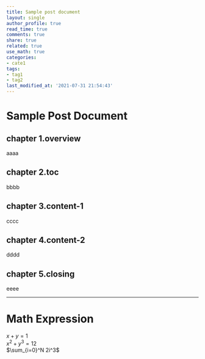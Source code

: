 ```yaml
---
title: Sample post document
layout: single
author_profile: true
read_time: true
comments: true
share: true
related: true
use_math: true
categories:
- cate1
tags:
- tag1
- tag2
last_modified_at: '2021-07-31 21:54:43'
---
```


# Sample Post Document
## chapter 1.overview
aaaa
## chapter 2.toc
bbbb
## chapter 3.content-1
cccc
## chapter 4.content-2
dddd
## chapter 5.closing
eeee

---
# Math Expression

$x+y=1$  
$x^2+y^3=12$  
$\sum_{i=0}^N 2i^3$

